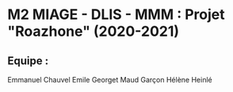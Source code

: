 # M2 MIAGE - DLIS - MMM : Projet "Roazhone" (2020-2021)

## Equipe :
Emmanuel Chauvel
Emile Georget 
Maud Garçon
Hélène Heinlé
